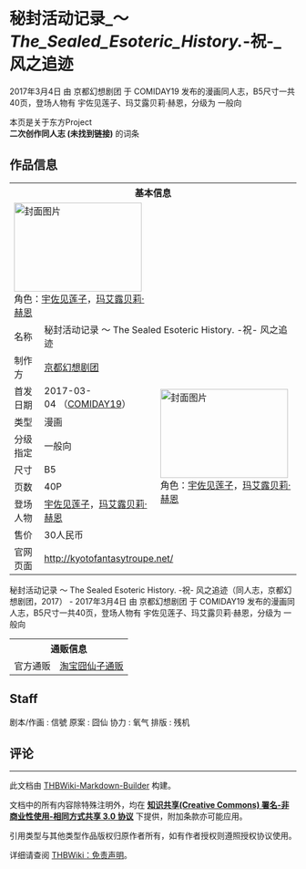 # 秘封活动记录_～_The_Sealed_Esoteric_History._-祝-_风之追迹

<!-- source html: G:\repos\THBWiki-Markdown-Builder\THBWikiMarkdown\Temp\main\4\43\ns0%3A%E7%A7%98%E5%B0%81%E6%B4%BB%E5%8A%A8%E8%AE%B0%E5%BD%95_%EF%BD%9E_The_Sealed_Esoteric_History%2E_-%E7%A5%9D-_%E9%A3%8E%E4%B9%8B%E8%BF%BD%E8%BF%B9.html -->

2017年3月4日 由 京都幻想剧团 于 COMIDAY19 发布的漫画同人志，B5尺寸一共40页，登场人物有 宇佐见莲子、玛艾露贝莉·赫恩，分级为 一般向

本页是关于东方Project  
 **二次创作同人志 (未找到链接)** 的词条
## 作品信息

<table><tbody><tr><th colspan="3">基本信息</th></tr><tr><td class="cover-artwork-mobile" colspan="2"><a href="./文件-秘封活动记录_～_The_Sealed_Esoteric_History._-祝-_风之追迹封面.jpg.md" class="image" title="封面图片"><img alt="封面图片" src="https://upload.thwiki.cc/thumb/9/96/%E7%A7%98%E5%B0%81%E6%B4%BB%E5%8A%A8%E8%AE%B0%E5%BD%95_%EF%BD%9E_The_Sealed_Esoteric_History._-%E7%A5%9D-_%E9%A3%8E%E4%B9%8B%E8%BF%BD%E8%BF%B9%E5%B0%81%E9%9D%A2.jpg/224px-%E7%A7%98%E5%B0%81%E6%B4%BB%E5%8A%A8%E8%AE%B0%E5%BD%95_%EF%BD%9E_The_Sealed_Esoteric_History._-%E7%A5%9D-_%E9%A3%8E%E4%B9%8B%E8%BF%BD%E8%BF%B9%E5%B0%81%E9%9D%A2.jpg" decoding="async" loading="lazy" width="224" height="156" srcset="https://upload.thwiki.cc/thumb/9/96/%E7%A7%98%E5%B0%81%E6%B4%BB%E5%8A%A8%E8%AE%B0%E5%BD%95_%EF%BD%9E_The_Sealed_Esoteric_History._-%E7%A5%9D-_%E9%A3%8E%E4%B9%8B%E8%BF%BD%E8%BF%B9%E5%B0%81%E9%9D%A2.jpg/336px-%E7%A7%98%E5%B0%81%E6%B4%BB%E5%8A%A8%E8%AE%B0%E5%BD%95_%EF%BD%9E_The_Sealed_Esoteric_History._-%E7%A5%9D-_%E9%A3%8E%E4%B9%8B%E8%BF%BD%E8%BF%B9%E5%B0%81%E9%9D%A2.jpg 1.5x, https://upload.thwiki.cc/thumb/9/96/%E7%A7%98%E5%B0%81%E6%B4%BB%E5%8A%A8%E8%AE%B0%E5%BD%95_%EF%BD%9E_The_Sealed_Esoteric_History._-%E7%A5%9D-_%E9%A3%8E%E4%B9%8B%E8%BF%BD%E8%BF%B9%E5%B0%81%E9%9D%A2.jpg/448px-%E7%A7%98%E5%B0%81%E6%B4%BB%E5%8A%A8%E8%AE%B0%E5%BD%95_%EF%BD%9E_The_Sealed_Esoteric_History._-%E7%A5%9D-_%E9%A3%8E%E4%B9%8B%E8%BF%BD%E8%BF%B9%E5%B0%81%E9%9D%A2.jpg 2x" data-file-width="1860" data-file-height="1294"></a><div class="cover-char">角色：<a href="./宇佐见莲子.md" title="宇佐见莲子">宇佐见莲子</a>，<a href="./玛艾露贝莉·赫恩.md" title="玛艾露贝莉·赫恩">玛艾露贝莉·赫恩</a></div></td>
</tr><tr><td class="label">名称</td><td colspan="2"> 秘封活动记录 ～ The Sealed Esoteric History. -祝- 风之追迹 </td></tr><tr><td class="label">制作方</td><td><a href="./京都幻想剧团.md" title="京都幻想剧团">京都幻想剧团</a></td><td class="cover-artwork" rowspan="8" style="min-width:224px;"><a href="./文件-秘封活动记录_～_The_Sealed_Esoteric_History._-祝-_风之追迹封面.jpg.md" class="image" title="封面图片"><img alt="封面图片" src="https://upload.thwiki.cc/thumb/9/96/%E7%A7%98%E5%B0%81%E6%B4%BB%E5%8A%A8%E8%AE%B0%E5%BD%95_%EF%BD%9E_The_Sealed_Esoteric_History._-%E7%A5%9D-_%E9%A3%8E%E4%B9%8B%E8%BF%BD%E8%BF%B9%E5%B0%81%E9%9D%A2.jpg/224px-%E7%A7%98%E5%B0%81%E6%B4%BB%E5%8A%A8%E8%AE%B0%E5%BD%95_%EF%BD%9E_The_Sealed_Esoteric_History._-%E7%A5%9D-_%E9%A3%8E%E4%B9%8B%E8%BF%BD%E8%BF%B9%E5%B0%81%E9%9D%A2.jpg" decoding="async" loading="lazy" width="224" height="156" srcset="https://upload.thwiki.cc/thumb/9/96/%E7%A7%98%E5%B0%81%E6%B4%BB%E5%8A%A8%E8%AE%B0%E5%BD%95_%EF%BD%9E_The_Sealed_Esoteric_History._-%E7%A5%9D-_%E9%A3%8E%E4%B9%8B%E8%BF%BD%E8%BF%B9%E5%B0%81%E9%9D%A2.jpg/336px-%E7%A7%98%E5%B0%81%E6%B4%BB%E5%8A%A8%E8%AE%B0%E5%BD%95_%EF%BD%9E_The_Sealed_Esoteric_History._-%E7%A5%9D-_%E9%A3%8E%E4%B9%8B%E8%BF%BD%E8%BF%B9%E5%B0%81%E9%9D%A2.jpg 1.5x, https://upload.thwiki.cc/thumb/9/96/%E7%A7%98%E5%B0%81%E6%B4%BB%E5%8A%A8%E8%AE%B0%E5%BD%95_%EF%BD%9E_The_Sealed_Esoteric_History._-%E7%A5%9D-_%E9%A3%8E%E4%B9%8B%E8%BF%BD%E8%BF%B9%E5%B0%81%E9%9D%A2.jpg/448px-%E7%A7%98%E5%B0%81%E6%B4%BB%E5%8A%A8%E8%AE%B0%E5%BD%95_%EF%BD%9E_The_Sealed_Esoteric_History._-%E7%A5%9D-_%E9%A3%8E%E4%B9%8B%E8%BF%BD%E8%BF%B9%E5%B0%81%E9%9D%A2.jpg 2x" data-file-width="1860" data-file-height="1294"></a><div class="cover-char">角色：<a href="./宇佐见莲子.md" title="宇佐见莲子">宇佐见莲子</a>，<a href="./玛艾露贝莉·赫恩.md" title="玛艾露贝莉·赫恩">玛艾露贝莉·赫恩</a></div></td>
</tr><tr><td class="label">首发日期</td><td>2017-03-04&#160;（<a href="/展会作品列表?e=COMIDAY%2319">COMIDAY19</a>）</td></tr><tr><td class="label">类型</td><td>漫画</td></tr><tr><td class="label">分级指定</td><td>一般向</td></tr><tr><td class="label">尺寸</td><td>B5</td></tr><tr><td class="label">页数</td><td>40P</td></tr><tr><td class="label">登场人物</td><td><a href="./宇佐见莲子.md" title="宇佐见莲子">宇佐见莲子</a>，<a href="./玛艾露贝莉·赫恩.md" title="玛艾露贝莉·赫恩">玛艾露贝莉·赫恩</a></td></tr><tr><td class="label">售价</td><td>30人民币</td></tr>
<tr><td class="label">官网页面</td><td colspan="2"><a rel="nofollow" class="external free" href="http://kyotofantasytroupe.net/">http://kyotofantasytroupe.net/</a></td></tr></tbody></table>

秘封活动记录 ～ The Sealed Esoteric History. -祝- 风之追迹（同人志，京都幻想剧团，2017） - 2017年3月4日 由 京都幻想剧团 于 COMIDAY19 发布的漫画同人志，B5尺寸一共40页，登场人物有 宇佐见莲子、玛艾露贝莉·赫恩，分级为 一般向

<table><tbody><tr><th colspan="3">通贩信息</th></tr><tr><td class="label">官方通贩</td><td colspan="2"><a rel="nofollow" class="external text" href="https://item.taobao.com/item.htm?spm=a1z10.5-c-s.w4002-15886539017.26.69d66eebwOI5jZ&amp;id=602887347057">淘宝囧仙子通贩</a></td></tr></tbody></table>


## Staff
剧本/作画
: 信號
原案
: 囧仙
协力
: 氧气
排版
: 残机

## 评论




---

此文档由 [THBWiki-Markdown-Builder](https://github.com/Delsin-Yu/THBWiki-Markdown-Builder) 构建。

文档中的所有内容除特殊注明外，均在 [**知识共享(Creative Commons) 署名-非商业性使用-相同方式共享 3.0 协议**](https://creativecommons.org/licenses/by-sa/3.0/deed.zh-hans) 下提供，附加条款亦可能应用。

引用类型与其他类型作品版权归原作者所有，如有作者授权则遵照授权协议使用。

详细请查阅 [THBWiki：免责声明](https://thbwiki.cc/THBWiki:%E5%85%8D%E8%B4%A3%E5%A3%B0%E6%98%8E)。

